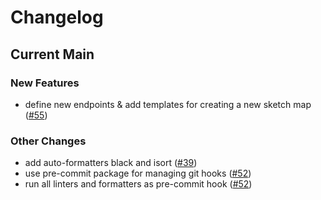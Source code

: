 # Changelog

## Current Main

### New Features

- define new endpoints & add templates for creating a new sketch map ([#55])

### Other Changes

- add auto-formatters black and isort ([#39])
- use pre-commit package for managing git hooks ([#52])
- run all linters and formatters as pre-commit hook ([#52])

[#39]: https://github.com/GIScience/sketch-map-tool/pull/39
[#52]: https://github.com/GIScience/sketch-map-tool/pull/52
[#55]: https://github.com/GIScience/sketch-map-tool/pull/55
